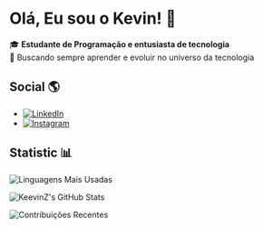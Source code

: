 # Olá, Eu sou o Kevin! 👋

🎓 **Estudante de Programação e entusiasta de tecnologia**  
🚀 Buscando sempre aprender e evoluir no universo da tecnologia

## Social 🌎
- [![LinkedIn](https://img.shields.io/badge/-LinkedIn-blue?style=flat&logo=Linkedin&logoColor=white)](https://www.linkedin.com/in/kevin-davi-87821523b)
- [![Instagram](https://img.shields.io/badge/-Instagram-E4405F?style=flat&logo=Instagram&logoColor=white)](https://www.instagram.com/okevin.gg)
  
## Statistic 📊
![Linguagens Mais Usadas](https://github-readme-stats.vercel.app/api/top-langs/?username=KeevinZ&layout=compact&theme=dracula)


![KeevinZ's GitHub Stats](https://github-readme-stats.vercel.app/api?username=KeevinZ&showicons=true&theme=gruvbox&count_private=true)


![Contribuições Recentes](https://github-readme-streak-stats.herokuapp.com/?user=KeevinZ&showtheme=dracula)
